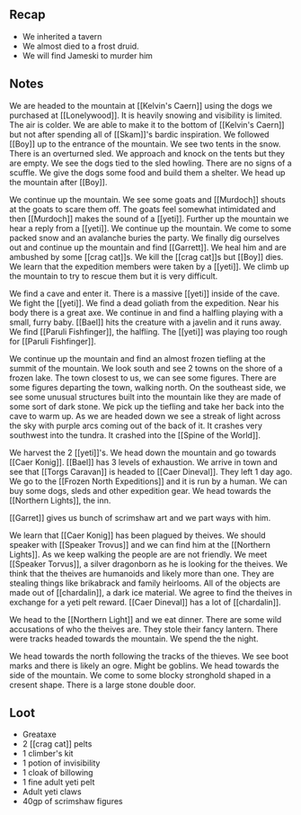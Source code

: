 ## Recap

- We inherited a tavern
- We almost died to a frost druid.
- We will find Jameski to murder him

## Notes

We are headed to the mountain at [[Kelvin's Caern]] using the dogs we purchased at [[Lonelywood]]. It is heavily snowing and visibility is limited. The air is colder. We are able to make it to the bottom of [[Kelvin's Caern]] but not after spending all of [[Skam]]'s bardic inspiration. We followed [[Boy]] up to the entrance of the mountain. We see two tents in the snow. There is an overturned sled. We approach and knock on the tents but they are empty. We see the dogs tied to the sled howling. There are no signs of a scuffle. We give the dogs some food and build them a shelter. We head up the mountain after [[Boy]].

We continue up the mountain. We see some goats and [[Murdoch]] shouts at the goats to scare them off. The goats feel somewhat intimidated and then [[Murdoch]] makes the sound of a [[yeti]]. Further up the mountain we hear a reply from a [[yeti]]. We continue up the mountain. We come to some packed snow and an avalanche buries the party. We finally dig ourselves out and continue up the mountain and find [[Garrett]]. We heal him and are ambushed by some [[crag cat]]s. We kill the [[crag cat]]s but [[Boy]] dies. We learn that the expedition members were taken by a [[yeti]]. We climb up the mountain to try to rescue them but it is very difficult.

We find a cave and enter it. There is a massive [[yeti]] inside of the cave. We fight the [[yeti]]. We find a dead goliath from the expedition. Near his body there is a great axe. We continue in and find a halfling playing with a small, furry baby. [[Bael]] hits the creature with a javelin and it runs away. We find [[Paruli Fishfinger]], the halfling. The [[yeti]] was playing too rough for [[Paruli Fishfinger]].

We continue up the mountain and find an almost frozen tiefling at the summit of the mountain. We look south and see 2 towns on the shore of a frozen lake. The town closest to us, we can see some figures. There are some figures departing the town, walking north. On the southeast side, we see some unusual structures built into the mountain like they are made of some sort of dark stone. We pick up the tiefling and take her back into the cave to warm up. As we are headed down we see a streak of light across the sky with purple arcs coming out of the back of it. It crashes very southwest into the tundra. It crashed into the [[Spine of the World]].

We harvest the 2 [[yeti]]'s. We head down the mountain and go towards [[Caer Konig]]. [[Bael]] has 3 levels of exhaustion. We arrive in town and see that [[Torgs Caravan]] is headed to [[Caer Dineval]]. They left 1 day ago. We go to the [[Frozen North Expeditions]] and it is run by a human. We can buy some dogs, sleds and other expedition gear. We head towards the [[Northern Lights]], the inn. 

[[Garret]] gives us bunch of scrimshaw art and we part ways with him.

We learn that [[Caer Konig]] has been plagued by theives. We should speaker with [[Speaker Trovus]] and we can find him at the [[Northern Lights]]. As we keep walking the people are are not friendly. We meet [[Speaker Torvus]], a silver dragonborn as he is looking for the theives. We think that the theives are humanoids and likely more than one. They are stealing things like brikabrack and family heirlooms. All of the objects are made out of [[chardalin]], a dark ice material. We agree to find the theives in exchange for a yeti pelt reward. [[Caer Dineval]] has a lot of [[chardalin]].

We head to the [[Northern Light]] and we eat dinner. There are some wild accusations of who the theives are. They stole their fancy lantern. There were tracks headed towards the mountain. We spend the the night.

We head towards the north following the tracks of the thieves. We see boot marks and there is likely an ogre. Might be goblins. We head towards the side of the mountain. We come to some blocky stronghold shaped in a cresent shape. There is a large stone double door.

## Loot

- Greataxe
- 2 [[crag cat]] pelts
- 1 climber's kit
- 1 potion of invisibility
- 1 cloak of billowing
- 1 fine adult yeti pelt
- Adult yeti claws
- 40gp of scrimshaw figures

